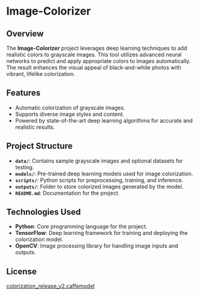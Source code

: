 # Image-Colorizer  

## Overview  
The **Image-Colorizer** project leverages deep learning techniques to add realistic colors to grayscale images. This tool utilizes advanced neural networks to predict and apply appropriate colors to images automatically. The result enhances the visual appeal of black-and-white photos with vibrant, lifelike colorization.  

## Features  
- Automatic colorization of grayscale images.  
- Supports diverse image styles and content.  
- Powered by state-of-the-art deep learning algorithms for accurate and realistic results.  

## Project Structure  
- **`data/`**: Contains sample grayscale images and optional datasets for testing.  
- **`models/`**: Pre-trained deep learning models used for image colorization.  
- **`scripts/`**: Python scripts for preprocessing, training, and inference.  
- **`outputs/`**: Folder to store colorized images generated by the model.  
- **`README.md`**: Documentation for the project.  

## Technologies Used  
- **Python**: Core programming language for the project.  
- **TensorFlow**: Deep learning framework for training and deploying the colorization model.  
- **OpenCV**: Image processing library for handling image inputs and outputs.  

## License  
[colorization_release_v2.caffemodel](https://storage.openvinotoolkit.org/repositories/datumaro/models/colorization/)
